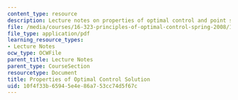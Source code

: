 ```yaml
---
content_type: resource
description: Lecture notes on properties of optimal control and point state constraints.
file: /media/courses/16-323-principles-of-optimal-control-spring-2008/10f4f33b65945e4e86a753cc74d5f67c_lec8.pdf
file_type: application/pdf
learning_resource_types:
- Lecture Notes
ocw_type: OCWFile
parent_title: Lecture Notes
parent_type: CourseSection
resourcetype: Document
title: Properties of Optimal Control Solution
uid: 10f4f33b-6594-5e4e-86a7-53cc74d5f67c
---
```

